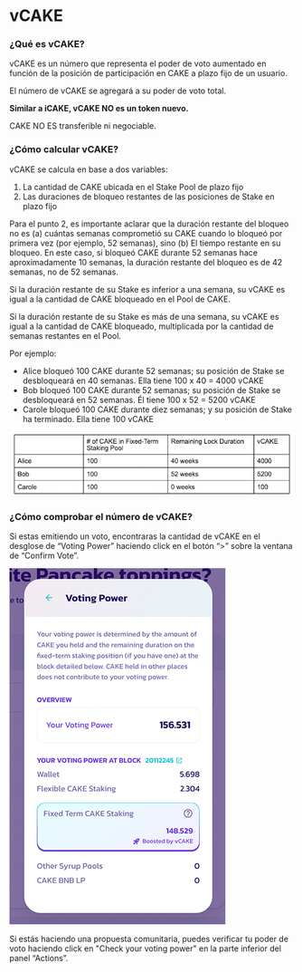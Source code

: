 # vCAKE

### **¿Qué es vCAKE?** <a href="#_ysspck2qqbf7" id="_ysspck2qqbf7"></a>

vCAKE es un número que representa el poder de voto aumentado en función de la posición de participación en CAKE a plazo fijo de un usuario.

El número de vCAKE se agregará a su poder de voto total.

**Similar a iCAKE, vCAKE NO es un token nuevo.**

CAKE NO ES transferible ni negociable.

### **¿Cómo calcular vCAKE?** <a href="#_cxjbmydajl22" id="_cxjbmydajl22"></a>

vCAKE se calcula en base a dos variables:

1. La cantidad de CAKE ubicada en el Stake Pool de plazo fijo
2. Las duraciones de bloqueo restantes de las posiciones de Stake en plazo fijo

Para el punto 2, es importante aclarar que la duración restante del bloqueo no es (a) cuántas semanas comprometió su CAKE cuando lo bloqueó por primera vez (por ejemplo, 52 semanas), sino (b) El tiempo restante en su bloqueo. En este caso, si bloqueó CAKE durante 52 semanas hace aproximadamente 10 semanas, la duración restante del bloqueo es de 42 semanas, no de 52 semanas.

Si la duración restante de su Stake es inferior a una semana, su vCAKE es igual a la cantidad de CAKE bloqueado en el Pool de CAKE.

Si la duración restante de su Stake es más de una semana, su vCAKE es igual a la cantidad de CAKE bloqueado, multiplicada por la cantidad de semanas restantes en el Pool.

Por ejemplo:

* Alice bloqueó 100 CAKE durante 52 semanas; su posición de Stake se desbloqueará en 40 semanas. Ella tiene 100 x 40 = 4000 vCAKE
* Bob bloqueó 100 CAKE durante 52 semanas; su posición de Stake se desbloqueará en 52 semanas. Él tiene 100 x 52 = 5200 vCAKE
* Carole bloqueó 100 CAKE durante diez semanas; y su posición de Stake ha terminado. Ella tiene 100 vCAKE

![](../../.gitbook/assets/0)

### **¿Cómo comprobar el número de vCAKE?** <a href="#_2jlcyocwcfmp" id="_2jlcyocwcfmp"></a>

Si estas emitiendo un voto, encontraras la cantidad de vCAKE en el desglose de “Voting Power” haciendo click en el botón “>” sobre la ventana de “Confirm Vote”.

![](../../.gitbook/assets/1)

Si estás haciendo una propuesta comunitaria, puedes verificar tu poder de voto haciendo click en "Check your voting power" en la parte inferior del panel “Actions”.
